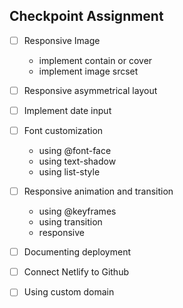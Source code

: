 ## Checkpoint Assignment

- [ ] Responsive Image

  - implement contain or cover
  - implement image srcset

- [ ] Responsive asymmetrical layout
- [ ] Implement date input
- [ ] Font customization

  - using @font-face
  - using text-shadow
  - using list-style

- [ ] Responsive animation and transition

  - using @keyframes
  - using transition
  - responsive

- [ ] Documenting deployment
- [ ] Connect Netlify to Github
- [ ] Using custom domain
